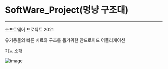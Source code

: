 # SoftWare_Project(멍냥 구조대)
------------------------------
소프트웨어 프로젝트 2021

유기동물의 빠른 치료와 구조를 돕기위한 안드로이드 어플리케이션

기능 소개

![image](https://user-images.githubusercontent.com/70880034/122856145-44804200-d351-11eb-9cff-afb04c0e75d9.png)
